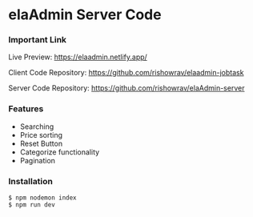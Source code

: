 # elaAdmin Server Code

### Important Link

Live Preview: https://elaadmin.netlify.app/

Client Code Repository: https://github.com/rishowrav/elaadmin-jobtask

Server Code Repository: https://github.com/rishowrav/elaAdmin-server

### Features

- Searching
- Price sorting
- Reset Button
- Categorize functionality
- Pagination

### Installation

```ternimal
$ npm nodemon index
$ npm run dev
```
